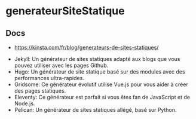 # generateurSiteStatique

## Docs

* https://kinsta.com/fr/blog/generateurs-de-sites-statiques/

- Jekyll: Un générateur de sites statiques adapté aux blogs que vous pouvez utiliser avec les pages Github.
- Hugo: Un générateur de site statique basé sur des modules avec des performances ultra-rapides.
- Gridsome: Ce générateur évolutif utilise Vue.js pour vous aider à créer des pages statiques.
- Eleventy: Ce générateur est parfait si vous êtes fan de JavaScript et de Node.js.
- Pelican: Un générateur de sites statiques allégé, basé sur Python.
